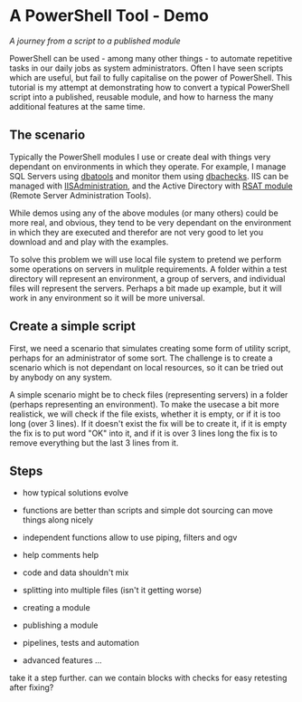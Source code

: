# A PowerShell Tool - Demo
*A journey from a script to a published module*

PowerShell can be used - among many other things - to automate repetitive tasks in our daily jobs as system administrators. 
Often I have seen scripts which are useful, but fail to fully capitalise on the power of PowerShell. This tutorial 
is my attempt at demonstrating how to convert a typical PowerShell script into a published, reusable module, and how to 
harness the many additional features at the same time.  

## The scenario

Typically the PowerShell modules I use or create deal with things very dependant on environments in which they operate.
For example, I manage SQL Servers using [dbatools](https://dbatools.io)
 and monitor them using [dbachecks](https://dbachecks.readthedocs.io/en/latest/). IIS can be managed with 
[IISAdministration](https://blogs.iis.net/iisteam/introducing-iisadministration-in-the-powershell-gallery), 
and the Active Directory with [RSAT module](https://support.microsoft.com/en-gb/help/2693643/remote-server-administration-tools-rsat-for-windows-operating-systems) (Remote Server Administration Tools). 

While demos using any of the above modules (or many others) could be more real, and obvious, they tend to be very 
dependant on the environment in which they are executed and therefor are not very good to let you download and
and play with the examples. 

To solve this problem we will use local file system to pretend we perform some operations on servers in mulitple
requirements. A folder within a test directory will represent an environment, a group of servers, and individual files
will represent the servers. Perhaps a bit made up example, but it will work in any environment so it will be more universal. 

## Create a simple script

First, we need a scenario that simulates creating some form of utility script, perhaps for an administrator of some sort. 
The challenge is to create a scenario which is not dependant on local resources, so it can be tried out by anybody on any system. 

A simple scenario might be to check files (representing servers) in a folder (perhaps representing an environment). 
To make the usecase a bit more realistick, we will check if the file exists, whether it is empty, or if it is too long (over 3 lines). 
If it doesn't exist the fix will be to create it, if it is empty the fix is to put word "OK" into it, and if it is over 3 lines long
the fix is to remove everything but the last 3 lines from it. 

## Steps
- how typical solutions evolve 
- functions are better than scripts and simple dot sourcing can move things along nicely
- independent functions allow to use piping, filters and ogv
- help comments help
- code and data shouldn't mix
- splitting into multiple files (isn't it getting worse)
- creating a module
- publishing a module

- pipelines, tests and automation
- advanced features
...

take it a step further. can we contain blocks with checks for easy retesting after fixing?
